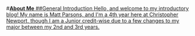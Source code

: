 #<u>**About Me**<u>
##General Introduction
Hello, and welcome to my introductory blog!  My name is Matt Parsons, and I'm a 4th year here at Christopher Newport, though I am a Junior credit-wise due to a few changes to my major between my 2nd and 3rd years.  

